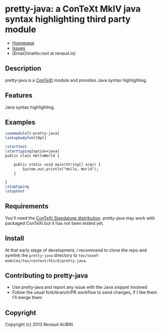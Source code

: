 <!--- coding: utf-8; fill-column: 80 --->
# pretty-java: a ConTeXt MkIV java syntax highlighting third party module

* [Homepage](https://github.com/nibua-r/pretty-java#readme)
* [Issues](https://github.com/nibua-r/pretty-java/issues)
* [Email](mailto:root at renaud.io)

## Description

pretty-java is a [ConTeXt](http://wiki.contextgarden.net/Main_Page) module and provides Java syntax
highlighting.

## Features

Java syntax highlighting.

## Examples

```tex
\usemodule[t-pretty-java]
\setupbodyfont[8pt]

\starttext
\starttyping[option=java]
public class HelloWorld {

    public static void main(String[] args) {
        System.out.println("Hello, World");
    }

}
\stoptyping
\stoptext
```

## Requirements

You'll need the [ConTeXt Standalone distribution](http://wiki.contextgarden.net/ConTeXt_Standalone).
pretty-java may work with packaged ConTeXt but it has not been tested yet.

## Install

At that early stage of development, I recommand to clone the repo and symlink the `pretty-java`
directory to `tex/texmf-modules/tex/context/third/pretty-java`.

## Contributing to pretty-java

* Use pretty-java and report any issue with the Java snippet involved
* Follow the usual fork/branch/PR workflow to send changes, if I like them I'll merge them

## Copyright

Copyright (c) 2013 Renaud AUBIN
